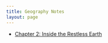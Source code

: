 ```yaml
---
title: Geography Notes
layout: page
---
```

* [Chapter 2: Inside the Restless Earth](/Notes/Geography/Chapter2 "Chapter 2")

